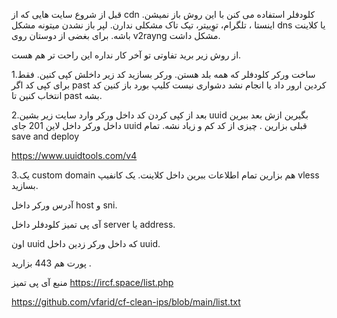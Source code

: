 قبل از شروع سایت هایی که از cdn کلودفلر استفاده می کنن با این روش باز نمیشن. اینستا ، تلگرام، توِییتر، تیک تاک مشکلی ندارن. لپر باز نشدن میتونه مشکل dns  یا کلاینت باشه. برای بغضی از دوستان روی v2rayng مشکل داشت.

از روش زیر برید تفاوتی تو آخر کار نداره این راحت تر هم هست.

1.ساخت ورکر کلودفلر که همه بلد هستن. ورکر بسازید کد زیر داخلش کپی کنین. فقط برای کپی کد اگر past کردین ارور داد یا انجام نشد دشواری نیست کلیپ بورد باز کنین کد انتخاب کنین تا past بشه. 


2.بعد از کپی کردن کد داخل ورکر وارد سایت زیر بشین uuid بگیرین ازش بعد ببرین داخل ورکر داخل لاین 201 جای uuid قبلی بزارین . چیزی از کد کم و زیاد نشه. تمام save and deploy

https://www.uuidtools.com/v4


3.یک custom domain هم بزارین تمام اطلاعات ببرین داخل کلاینت. یک کانفیپ vless بسازید.

 آدرس ورکر داخل host و sni. 

آی پی تمیز کلودفلر داخل server یا address.

اون uuid که داخل ورکر زدین داخل uuid.

پورت هم 443 بزارید .







منبع آی پی تمیز
https://ircf.space/list.php

https://github.com/vfarid/cf-clean-ips/blob/main/list.txt

